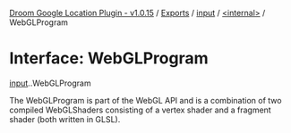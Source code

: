 [Droom Google Location Plugin - v1.0.15](../README.md) / [Exports](../modules.md) / [input](../modules/input.md) / [<internal\>](../modules/input._internal_.md) / WebGLProgram

# Interface: WebGLProgram

[input](../modules/input.md).[<internal>](../modules/input._internal_.md).WebGLProgram

The WebGLProgram is part of the WebGL API and is a combination of two compiled WebGLShaders consisting of a vertex shader and a fragment shader (both written in GLSL).
